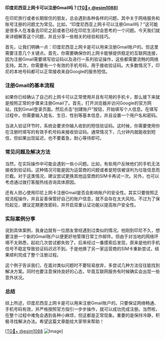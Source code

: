 **印度尼西亚上网卡可以注册Gmail吗？[[TG💪+ @esim1088](https://t.me/s/esim1088)]**

在印尼旅行或者长期居住的朋友，总会遇到各种各样的问题，其中关于网络服务和账号注册的问题尤为常见。比如，“印度尼西亚上网卡可以注册Gmail吗？”这可能是很多人在准备去印尼之前或者已经在印尼生活时会思考的一个问题。今天我们就来详细解答这个问题，并且分享一些相关的经验和技巧。

首先，让我们明确一点：印度尼西亚上网卡是可以用来注册Gmail账户的。但这里需要注意几个关键点。首先，你需要确保你的上网卡能够提供稳定的互联网连接，因为注册Gmail需要填写验证码以及进行一系列验证操作，这些都需要流畅的网络支持。其次，你需要有一个有效的手机号码，用于接收验证码。大多数情况下，印尼的本地号码都可以正常接收来自Google的服务短信。

### 注册Gmail的基本流程

如果你已经确认了自己的上网卡可以正常使用并且有可用的手机卡，那么接下来就是按照正常的步骤来注册Gmail了。首先，打开浏览器并访问Google的官方网站，找到Gmail登录页面。然后点击“创建账户”按钮，开始填写个人信息。在填写过程中，你需要输入姓名、生日、性别等基本信息，并且设置一个用户名和密码。

当进入验证环节时，系统会要求你输入收到的短信验证码。这时候，你需要使用你在注册时填写的有效手机号码来接收验证码。通常情况下，几分钟内就能收到短信，但如果出现延迟，也不要着急，耐心等待即可。

### 常见问题及解决方法

当然，在实际操作中可能会遇到一些小问题。比如，有些用户反映他们的手机无法接收到验证码。这种情况可能是因为运营商的问题或者是短信被误判为垃圾信息而拦截。对于这类情况，建议尝试更换其他运营商的SIM卡再试一次。另外，也可以考虑通过拨打客服热线咨询具体原因。

还有人担心使用印尼上网卡注册Gmail是否会影响账户的安全性。其实只要按照正规流程操作，并且妥善保管好自己的账户信息，就不会存在太大风险。不过为了保险起见，建议定期更改密码，并开启双重认证功能以提高账户安全性。

### 实际案例分享

说到具体案例，我身边就有一位朋友曾经遇到过类似的情况。他刚到印尼不久，想要注册一个新的Gmail账户以便更好地管理日常工作邮件。但由于对当地的网络环境不太熟悉，起初几次尝试都失败了。后来经过一番摸索后发现，原来是他的手机信号不稳定导致验证码迟迟不到。于是他换了另一家运营商的SIM卡重新尝试，结果顺利完成了整个注册过程。

这个例子告诉我们，在面对类似问题时不要轻易放弃，多尝试几种方法往往能找到解决方案。同时也要注意保持良好的心态，毕竟互联网服务有时候确实会出现一些意外状况。

### 总结

综上所述，印度尼西亚上网卡是可以用来注册Gmail账户的。只要保证网络畅通、手机号码有效，并严格按照官方指引一步步操作，就可以成功完成注册。当然啦，在整个过程中难免会遇到各种小麻烦，但这都是正常现象。重要的是保持冷静，积极寻找解决办法。希望这篇文章能给大家带来帮助！

[[TG💪+ @esim1088](https://t.me/s/esim1088) ![Image](https://i.postimg.cc/4NQfJmqS/Snipaste-2025-05-13-00-14-12.png)]